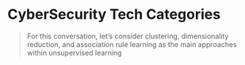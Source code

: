 # CyberSecurity Tech Categories
>For this conversation, let’s consider clustering, dimensionality reduction, and association rule learning as the main approaches within unsupervised learning
>
<!--stackedit_data:
eyJoaXN0b3J5IjpbLTE4OTY5NDA3OThdfQ==
-->